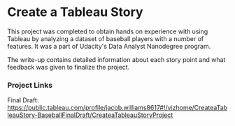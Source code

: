 # Create a Tableau Story

This project was completed to obtain hands on experience with using Tableau by analyzing a dataset of baseball players with a number of features. It was a part of Udacity's Data Analyst Nanodegree program. 

The write-up contains detailed information about each story point and what feedback was given to finalize the project.

### Project Links

Final Draft:
https://public.tableau.com/profile/jacob.williams8617#!/vizhome/CreateaTableauStory-BaseballFinalDraft/CreateaTableauStoryProject
